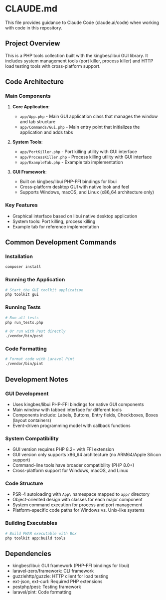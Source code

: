 # CLAUDE.md

This file provides guidance to Claude Code (claude.ai/code) when working with code in this repository.

## Project Overview

This is a PHP tools collection built with the kingbes/libui GUI library. It includes system management tools (port killer, process killer) and HTTP load testing tools with cross-platform support.

## Code Architecture

### Main Components

1. **Core Application**: 
   - `app/App.php` - Main GUI application class that manages the window and tab structure
   - `app/Commands/Gui.php` - Main entry point that initializes the application and adds tabs

2. **System Tools**:
   - `app/PortKiller.php` - Port killing utility with GUI interface
   - `app/ProcessKiller.php` - Process killing utility with GUI interface
   - `app/ExampleTab.php` - Example tab implementation

3. **GUI Framework**:
   - Built on kingbes/libui PHP-FFI bindings for libui
   - Cross-platform desktop GUI with native look and feel
   - Supports Windows, macOS, and Linux (x86_64 architecture only)

### Key Features

- Graphical interface based on libui native desktop application
- System tools: Port killing, process killing
- Example tab for reference implementation

## Common Development Commands

### Installation
```bash
composer install
```

### Running the Application
```bash
# Start the GUI toolkit application
php toolkit gui
```

### Running Tests
```bash
# Run all tests
php run_tests.php

# Or run with Pest directly
./vendor/bin/pest
```

### Code Formatting
```bash
# Format code with Laravel Pint
./vendor/bin/pint
```

## Development Notes

### GUI Development
- Uses kingbes/libui PHP-FFI bindings for native GUI components
- Main window with tabbed interface for different tools
- Components include: Labels, Buttons, Entry fields, Checkboxes, Boxes (layout containers)
- Event-driven programming model with callback functions

### System Compatibility
- GUI version requires PHP 8.2+ with FFI extension
- GUI version only supports x86_64 architecture (no ARM64/Apple Silicon support)
- Command-line tools have broader compatibility (PHP 8.0+)
- Cross-platform support for Windows, macOS, and Linux

### Code Structure
- PSR-4 autoloading with `App\` namespace mapped to `app/` directory
- Object-oriented design with classes for each major component
- System command execution for process and port management
- Platform-specific code paths for Windows vs. Unix-like systems

### Building Executables
```bash
# Build PHAR executable with Box
php toolkit app:build tools
```

## Dependencies

- kingbes/libui: GUI framework (PHP-FFI bindings for libui)
- laravel-zero/framework: CLI framework
- guzzlehttp/guzzle: HTTP client for load testing
- ext-json, ext-curl: Required PHP extensions
- pestphp/pest: Testing framework
- laravel/pint: Code formatting